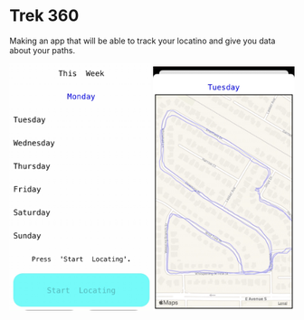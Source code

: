 # Trek 360

Making an app that will be able to track your locatino and give you data about your paths.

<p float="left">
  <img src="/weekdays.jpg" width="250" />
  <img src="/path.jpg" width="250" /> 
</p>
